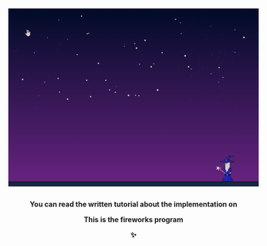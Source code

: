 <h1 align="center">
    <img src="fireworks.gif" alt="Fireworks created in JavaScript" />
</h1>
<h4 align="center">You can read the written tutorial about the implementation on <strong><p>This is the fireworks program</p></strong> ✨</h4>
